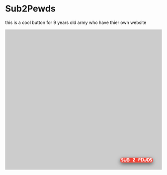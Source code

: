 # Sub2Pewds
this is a cool button for 9 years old army who have thier own website 

![alt text](redme.png)
